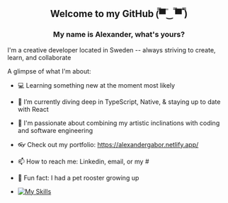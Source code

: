 <h2 align="center">Welcome to my GitHub 	(̿▀̿‿ ̿▀̿ ̿) </h1>
<h3 align="center">My name is Alexander, what's yours?</h3>
I'm a creative developer located in Sweden -- always striving to create, learn, and collaborate

A glimpse of what I'm about:
- 💻 Learning something new at the moment most likely
- 🌱 I’m currently diving deep in TypeScript, Native, & staying up to date with React
- 🌈 I'm passionate about combining my artistic inclinations with coding and software engineering
- 👓 Check out my portfolio: https://alexandergabor.netlify.app/
- 📫 How to reach me: Linkedin, email, or my #
- 🐓 Fun fact: I had a pet rooster growing up

- [![My Skills](https://skillicons.dev/icons?i=html,css,js,react,redux,graphql,github,nodejs,figma,ai,bootstrap&theme=light)](https://skillicons.dev)
